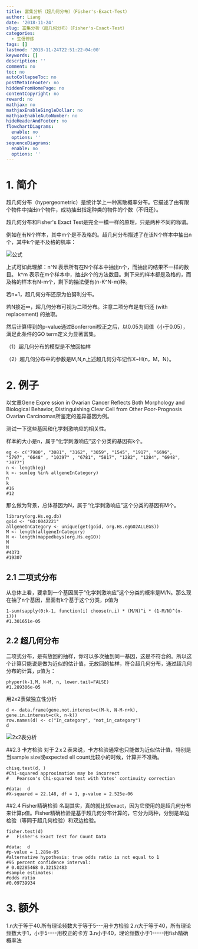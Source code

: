 ```yaml
---
title: 富集分析（超几何分布）（Fisher's-Exact-Test）
author: Liang
date: '2018-11-24'
slug: 富集分析（超几何分布）（Fisher's-Exact-Test）
categories:
  - 生信修炼
tags: []
lastmod: '2018-11-24T22:51:22-04:00'
keywords: []
description: ''
comment: no
toc: no
autoCollapseToc: no
postMetaInFooter: no
hiddenFromHomePage: no
contentCopyright: no
reward: no
mathjax: no
mathjaxEnableSingleDollar: no
mathjaxEnableAutoNumber: no
hideHeaderAndFooter: no
flowchartDiagrams:
  enable: no
  options: ''
sequenceDiagrams:
  enable: no
  options: ''
---
```

# 1. 简介
超几何分布（hypergeometric）是统计学上一种离散概率分布。它描述了由有限个物件中抽出n个物件，成功抽出指定种类的物件的个数（不归还）。

超几何分布和Fisher's Exact Test是完全一模一样的原理，只是两种不同的称谓。

 例如在有N个样本，其中m个是不及格的。超几何分布描述了在该N个样本中抽出n个，其中k个是不及格的机率：

![公式](https://upload-images.jianshu.io/upload_images/3014937-38681a7eb825d7e3.png?imageMogr2/auto-orient/strip%7CimageView2/2/w/1240)

上式可如此理解：n^N 表示所有在N个样本中抽出n个，而抽出的结果不一样的数目。
k^m 表示在m个样本中，抽出k个的方法数目。剩下来的样本都是及格的，而及格的样本有N-m个，剩下的抽法便有(n-K^N-m)种。

若n=1，超几何分布还原为伯努利分布。

若N接近∞，超几何分布可视为二项分布。注意二项分布是有归还 (with replacement) 的抽取。

然后计算得到的p-value通过Bonferroni校正之后，以0.05为阈值（小于0.05），满足此条件的GO term定义为显著富集。

（1）超几何分布的模型是不放回抽样

（2）超几何分布中的参数是M,N,n上述超几何分布记作X~H(n，M，N）。

# 2. 例子
以文章Gene Expre ssion in Ovarian Cancer Reflects Both Morphology and Biological Behavior, Distinguishing Clear Cell from Other Poor-Prognosis Ovarian Carcinomas所鉴定的差异基因为例。

测试一下这些基因和化学刺激响应的相关性。

样本的大小是n，属于“化学刺激响应”这个分类的基因有k个。
```
eg <- c("7980", "3081", "3162", "3059", "1545", "1917", "6696", "5797", "6648" , "10397" , "6781", "5817", "1282", "1284", "6948", "7077")
n <- length(eg)
k <- sum(eg %in% allgeneInCategory)
n
k
#16
#12
```
那么做为背景，总体基因为N，属于“化学刺激响应”这个分类的基因有M个。
```
library(org.Hs.eg.db)
goid <- "GO:0042221"
allgeneInCategory <- unique(get(goid, org.Hs.egGO2ALLEGS))
M <- length(allgeneInCategory)
N <- length(mappedkeys(org.Hs.egGO))
M 
N
#4373
#19307
```


## 2.1 二项式分布
从总体上看，要拿到一个基因属于“化学刺激响应”这个分类的概率是M/N。那么现在抽了n个基因，里面有k个基于这个分类，p值为
```
1-sum(sapply(0:k-1, function(i) choose(n,i) * (M/N)^i * (1-M/N)^(n-i)))
#1.301651e-05
```
## 2.2 超几何分布
二项式分布，是有放回的抽样，你可以多次抽到同一基因，这是不符合的。所以这个计算只能说是做为近似的估计值，无放回的抽样，符合超几何分布，通过超几何分布的计算，p值为：

```
phyper(k-1,M, N-M, n, lower.tail=FALSE)
#1.289306e-05
```

用2x2表做独立性分析
```{r}
d <- data.frame(gene.not.interest=c(M-k, N-M-n+k), gene.in.interest=c(k, n-k))
row.names(d) <- c("In_category", "not_in_category")
d
```
![2x2表分析](https://upload-images.jianshu.io/upload_images/3014937-b7e20d37f208921f.png?imageMogr2/auto-orient/strip%7CimageView2/2/w/1240)

##2.3 卡方检验
对于２x２表来说，卡方检验通常也只能做为近似估计值，特别是当sample size或expected ell count比较小的时候，计算并不准确。
```{r}
chisq.test(d, )
#Chi-squared approximation may be incorrect
#	Pearson's Chi-squared test with Yates' continuity correction

#data:  d
#X-squared = 22.148, df = 1, p-value = 2.525e-06
```

##2.4 Fisher精确检验
名副其实，真的就比较exact，因为它使用的是超几何分布来计算p值。Fisher精确检验是基于超几何分布计算的，它分为两种，分别是单边检验（等同于超几何检验）和双边检验。
```{r}
fisher.test(d)
#	Fisher's Exact Test for Count Data

#data:  d
#p-value = 1.289e-05
#alternative hypothesis: true odds ratio is not equal to 1
#95 percent confidence interval:
# 0.02285468 0.32152483
#sample estimates:
#odds ratio 
#0.09739934 
```


# 3. 额外
1.n大于等于40.所有理论频数大于等于5---用卡方检验
2.n大于等于40，所有理论频数大于1，小于5----用校正的卡方
3.n小于40，理论频数小于1-----用fish精确概率法
